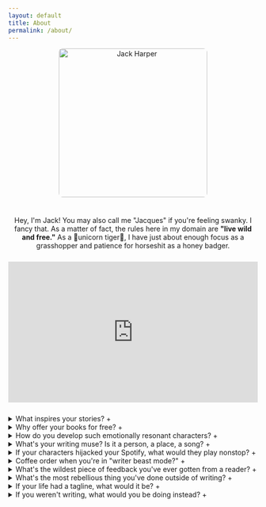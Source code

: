 ```yaml
---
layout: default
title: About
permalink: /about/
---
```


<div style="text-align:center; max-width:700px; margin: 0 auto;">
  <!-- About Image Placeholder -->
  <img src="{{ site.baseurl }}/assets/images/about-placeholder.jpg" 
       alt="Jack Harper" 
       style="width: 300px; aspect-ratio: 3/4; object-fit: cover; border-radius: 8px; margin-bottom: 1.5rem;">

  <!-- Intro Paragraph -->
  <p>
    Hey, I'm Jack! You may also call me "Jacques" if you're feeling swanky. I fancy that. 
    As a matter of fact, the rules here in my domain are <strong>"live wild and free."</strong> 
    As a 🦄unicorn tiger🐅, I have just about enough focus as a grasshopper and patience for horseshit as a honey badger.
  </p>

  <!-- Honey Badger Video Embed -->
  <div style="position:relative; padding-bottom:56.25%; height:0; overflow:hidden; max-width:100%; margin: 1.5rem 0;">
    <iframe src="https://www.youtube.com/embed/4r7wHMg5Yjg" 
            frameborder="0" 
            allowfullscreen 
            style="position:absolute; top:0; left:0; width:100%; height:100%;">
    </iframe>
  </div>
</div>

<div class="faq-section">
  <details>
    <summary>What inspires your stories? <span class="icon">+</span></summary>
    <p>I draw from life, chaos, and the occasional latte-fueled epiphany.</p>
  </details>

  <details>
    <summary>Why offer your books for free? <span class="icon">+</span></summary>
    <p>Because freedom tastes better when it’s not behind a paywall.</p>
  </details>

   <details>
    <summary>How do you develop such emotionally resonant characters? <span class="icon">+</span></summary>
    <p>There's this thing called "life" and I've had one incredible ride with lots of bumps, twists, turns, knives in the back...needless to say, that's what gives me the clout to write about what I do. And I'd like to think I do it exceptionally well because of my experiences which have shaped my purview of the human condition.</p>
  </details>

  <details>
    <summary>What's your writing muse? Is it a person, a place, a song? <span class="icon">+</span></summary>
    <p>My feline Queen Ivy keeps me on my toes. In fact, she's such a taskmaster, I almost have to sit at my desk all day just to appear "busy" so she can stare out the window at her birdfeeder. Sometimes I refer to Ivy as I did my ex-sister-in law - twice removed—"The Ultimate Nap Nazi" because she can go from 0 to Crank in a New York Minute. As for music? I enjoy all types. Except rap, screamo <strong><i>EWWW, DAVID!</i></strong> And honestly? The place that best sums up my inspiration? The Emerald City in The Land of OZ. Because at this point in my life, if I can't live a fantasy, then am I really living at all?!?!</p>
  </details>

  <details>
    <summary>If your characters hijacked your Spotify, what would they play nonstop? <span class="icon">+</span></summary>
    <p>Well, first things first. I'm an Apple person. So it would be Apple Music. And the mashups would range from Patti LaBelle to Tchaikovsky. That's the short of it, anyway! 🤣 </p>
  </details>

  <details>
    <summary>Coffee order when you're in "writer beast mode?" <span class="icon">+</span></summary>
    <p>Classic vanilla latte, fashioned with Jordan's Skinny Syrup with Half/Half made possible via Sharista, my automatic De'Longhi espresso machine x128mg of Caffeine each time, <i>obviously</i>.</p>
  </details>

  <details>
  <summary>
    What's the wildest piece of feedback you've ever gotten from a reader?
    <span class="icon">+</span>
  </summary>
  <p>
    Since I'm 🐅wild and free🦄 to be candid here in my own domain, I'll be quite frank with you. 
    This guy who happens to have a penchant for riding his great-grandfather's coattails 
    <i>just because they were a US President 🙄 </i> had this to say about <em>Distance Between Him</em>, 
    whom of which got a fraction of plot details <strong>WRONG</strong>, wrapped up his "review" 
    with a personal plug to his own 'Memoir'... stick around for the ride, because this is one long answer.
  </p>
  <p>
    The book is, on the one hand, the gripping narrative of a hellish road trip by the grief-addled Grayson, 
    who decides to drive back to Fenton <i>(it's actually FELTON)</i> after a thirty-year silence to break the bad news to their two families. 
    On the other hand, the book is also a tender recounting of the couple’s three happy decades as seen through 
    Julian’s journals and Grayson’s memories sparked by those journals. This structure is very successful with 
    its consistent counterpoint between sadness and joy.
  </p>
  <p>
    Grief is the centerpiece to this whole book, its driving force. Grayson’s recklessness is harrowing. 
    As someone my age with a history of dementia in my family (including my father), it is a haunting narrative, 
    tapping into my own deepest fears. There are a couple of significant problems with Harper’s powerful story. 
    There are lots of good ideas here, some of which are never followed up on, including another gay couple who 
    have been their friends since the day they arrived in New York. <em>(well if ya'd have stuck around for "Sands of Time"
    you'd have read another <strong>harrowing</strong> novel about Miles and Alex.)</em>
  </p>
  <p>
    Ultimately, the ending, which is dramatic and unexpected, upset me and disappointed me. Nihilistic and depressing 
    for an old man like me, with a husband of 47 years, it offers only a message of despair rather than hope. 
    All I can do in answer to this is quote from my own memoir’s final page: — and 🤷 who 
    <i>actually gives a flying fuck</i> about his 110 word count excerpt?!?!
  </p>
</details>

<details>
    <summary>What's the most rebellious thing you've done outside of writing? <span class="icon">+</span></summary>
    <p>Hmmmm. I absolutely <em>love</em> to save as many pennies as possible. So, I'd have to say finding every possible and legal loophole I can to save a buck!</p>
  </details>

  <details>
    <summary>If your life had a tagline, what would it be? <span class="icon">+</span></summary>
    <p><strong><em>"Welcome to Harperville. 🐅 You'd better strap in your britches, youngster. This here's 'bout to be a bumpy ride.</em></strong></p>
  </details>

  <details>
    <summary>If you weren't writing, what would you be doing instead? <span class="icon">+</span></summary>
    <p>Cataloging my top David Rose quotes by context and affect.</p>
  </details>

  
</div>
